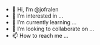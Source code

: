 - 👋 Hi, I’m @jofralen
- 👀 I’m interested in ...
- 🌱 I’m currently learning ...
- 💞️ I’m looking to collaborate on ...
- 📫 How to reach me ...

<!---
jofralen/jofralen is a ✨ special ✨ repository because its `README.md` (this file) appears on your GitHub profile.
You can click the Preview link to take a look at your changes.
--->
